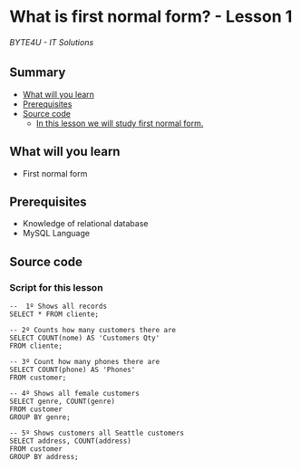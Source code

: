 # What is first normal form? - Lesson 1
###### BYTE4U - IT Solutions

## Summary
- [What will you learn](#What-will-you-learn)
- [Prerequisites](#Prerequisites)
- [Source code](#source-code)
  - [In this lesson we will study first normal form.](#In-this-lesson-we-will-study-first-normal-form.)
  
## What will you learn
- First normal form

## Prerequisites

- Knowledge of relational database 
- MySQL Language

## Source code

### Script for this lesson

``` mysql
--  1º Shows all records
SELECT * FROM cliente;

-- 2º Counts how many customers there are
SELECT COUNT(nome) AS 'Customers Qty' 
FROM cliente;

-- 3º Count how many phones there are 
SELECT COUNT(phone) AS 'Phones' 
FROM customer;

-- 4º Shows all female customers 
SELECT genre, COUNT(genre) 
FROM customer
GROUP BY genre;

-- 5º Shows customers all Seattle customers 
SELECT address, COUNT(address) 
FROM customer
GROUP BY address;

```

